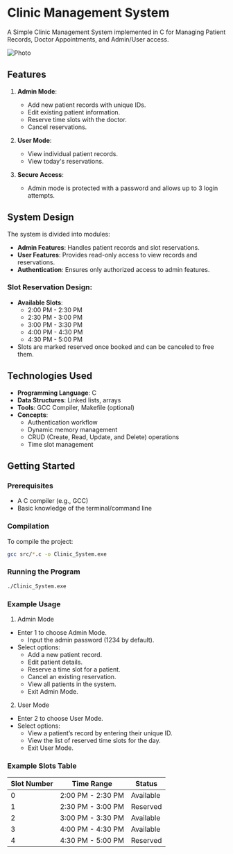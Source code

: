# Clinic Management System

A Simple Clinic Management System implemented in C for Managing Patient Records, Doctor Appointments, and Admin/User access.

![Photo](https://github.com/user-attachments/assets/e7b04103-105e-4fac-adda-a8bbbbf196cd)


## Features
1. **Admin Mode**:
   - Add new patient records with unique IDs.
   - Edit existing patient information.
   - Reserve time slots with the doctor.
   - Cancel reservations.

2. **User Mode**:
   - View individual patient records.
   - View today's reservations.

3. **Secure Access**:
   - Admin mode is protected with a password and allows up to 3 login attempts.

## System Design
The system is divided into modules:
- **Admin Features**: Handles patient records and slot reservations.
- **User Features**: Provides read-only access to view records and reservations.
- **Authentication**: Ensures only authorized access to admin features.

### Slot Reservation Design:
- **Available Slots**:
  - 2:00 PM - 2:30 PM
  - 2:30 PM - 3:00 PM
  - 3:00 PM - 3:30 PM
  - 4:00 PM - 4:30 PM
  - 4:30 PM - 5:00 PM
- Slots are marked reserved once booked and can be canceled to free them.

## Technologies Used
- **Programming Language**: C
- **Data Structures**: Linked lists, arrays
- **Tools**: GCC Compiler, Makefile (optional)
- **Concepts**:
  - Authentication workflow
  - Dynamic memory management
  - CRUD (Create, Read, Update, and Delete) operations
  - Time slot management
 
  
## Getting Started

### Prerequisites
- A C compiler (e.g., GCC)
- Basic knowledge of the terminal/command line

### Compilation
To compile the project:
```bash
gcc src/*.c -o Clinic_System.exe
```

### Running the Program
```bash
./Clinic_System.exe
```

### Example Usage
1. Admin Mode
- Enter 1 to choose Admin Mode.
  - Input the admin password (1234 by default).
- Select options:
  - Add a new patient record.
  - Edit patient details.
  - Reserve a time slot for a patient.
  - Cancel an existing reservation.
  - View all patients in the system.
  - Exit Admin Mode.
2. User Mode
- Enter 2 to choose User Mode.
- Select options:
  - View a patient’s record by entering their unique ID.
  - View the list of reserved time slots for the day.
  - Exit User Mode.


### Example Slots Table
| Slot Number | Time Range        | Status    |
|-------------|-------------------|-----------|
| 0           | 2:00 PM - 2:30 PM | Available |
| 1           | 2:30 PM - 3:00 PM | Reserved  |
| 2           | 3:00 PM - 3:30 PM | Available |
| 3           | 4:00 PM - 4:30 PM | Available |
| 4           | 4:30 PM - 5:00 PM | Reserved  |
